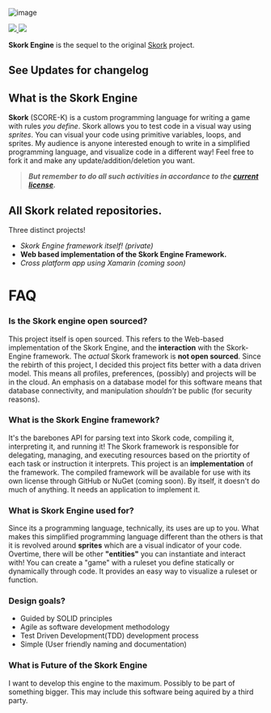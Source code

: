 ![image](https://i.imgur.com/yk7Gm3O.png)
<div align="left">
  <a href="https://twitter.com/iReapism">
    <img src="https://img.shields.io/badge/twitter-%40iReapism-55acee.svg?style=flat-square">
  </a>
  <a href="./LICENSE">
    <img src="https://img.shields.io/badge/license-apache-blue.svg?style=flat-square">
  </a>
</div>

**Skork Engine** is the sequel to the original [Skork](https://github.com/Reapism/Skork) project.

## See Updates for changelog

## What is the Skork Engine
**Skork** (SCORE-K) is a custom programming language for writing a game with rules *you define*. Skork allows you to test code in a 
visual way using *sprites*. You can visual your code using primitive variables, loops, and sprites. My audience is anyone 
interested enough to write in a simplified programming language, and visualize code in a different way! Feel free to fork it 
and make any update/addition/deletion you want. 

> ***But remember to do all such activities in accordance to the [current license](https://github.com/Reapism/Skork-Engine/blob/master/LICENSE).***

## All Skork related repositories.
Three distinct projects! 
* *Skork Engine framework itself! (private)*
* **Web based implementation of the Skork Engine Framework.**
* *Cross platform app using Xamarin (coming soon)*

# FAQ 
### Is the Skork engine open sourced?
This project itself is open sourced. This refers to the Web-based implementation of the Skork Engine, and the **interaction** with the Skork-Engine framework. The *actual* Skork framework is **not open sourced**. Since the rebirth of this project, I decided this project
fits better with a data driven model. This means all profiles, preferences, (possibly) and projects will be in the cloud.
An emphasis on a database model for this software means that database connectivity, and manipulation *shouldn't* be public (for
security reasons).

### What is the Skork Engine framework?
It's the barebones API for parsing text into Skork code, compiling it, interpreting it, and running it! The Skork framework
is responsible for delegating, managing, and executing resources based on the priortity of each task or instruction it interprets.
This project is an **implementation** of the framework. The compiled framework will be available for use with its own license through
GitHub or NuGet (coming soon). By itself, it doesn't do much of anything. It needs an application to implement it. 

### What is Skork Engine used for?
Since its a programming language, technically, its uses are up to you. What makes this simplified programming language
different than the others is that it is revolved around **sprites** which are a visual indicator of your code. Overtime, 
there will be other **"entities"** you can instantiate and interact with! You can create a "game" with a ruleset you define
statically or dynamically through code. It provides an easy way to visualize a ruleset or function.

### Design goals?
* Guided by SOLID principles
* Agile as software development methodology
* Test Driven Development(TDD) development process
* Simple (User friendly naming and documentation)

### What is Future of the Skork Engine
I want to develop this engine to the maximum. Possibly to be part of something bigger. This may include this software being aquired
by a third party.
